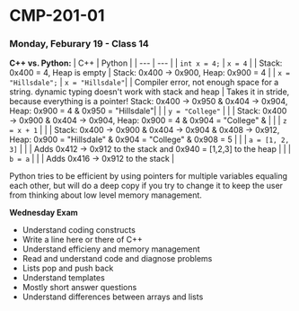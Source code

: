# CMP-201-01
### Monday, Feburary 19 - Class 14

**C++ vs. Python:**
| C++ | Python |
| --- | --- |
| `int x = 4;` | `x = 4` |
| Stack: 0x400 = 4, Heap is empty | Stack: 0x400 -> 0x900, Heap: 0x900 = 4 |
| `x = "Hillsdale";` | `x = "Hillsdale"`|
| Compiler error, not enough space for a string. dynamic typing doesn't work with stack and heap | Takes it in stride, because everything is a pointer! Stack: 0x400 -> 0x950 & 0x404 -> 0x904, Heap: 0x900 = 4 & 0x950 = "Hillsdale"|
| | `y = "College"` |
| | Stack: 0x400 -> 0x900 & 0x404 -> 0x904, Heap: 0x900 = 4 & 0x904 = "College" & |
| | `z = x + 1` |
| | Stack: 0x400 -> 0x900 & 0x404 -> 0x904 & 0x408 -> 0x912, Heap: 0x900 = "Hillsdale" & 0x904 = "College" & 0x908 = 5 |
| | `a = [1, 2, 3]` |
| | Adds 0x412 -> 0x912 to the stack and 0x940 = [1,2,3] to the heap |
| | `b = a` |
| | Adds 0x416 -> 0x912 to the stack |

Python tries to be efficient by using pointers for multiple variables equaling each other, but will do a deep copy if you try to change it to keep the user from thinking about low level memory management.

**Wednesday Exam**
- Understand coding constructs
- Write a line here or there of C++
- Understand efficieny and memory management
- Read and understand code and diagnose problems
- Lists pop and push back
- Understand templates
- Mostly short answer questions
- Understand differences between arrays and lists
